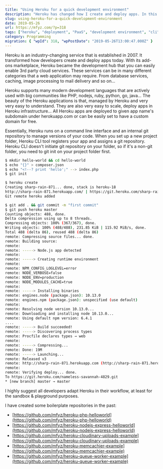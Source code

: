 ```yaml
---
title: "Using Heroku for a quick development environment"
description: "Heroku has changed how I create and deploy apps. In this post, I explain how I use its CLI and Git integration for quick development and deployment, supporting languages like PHP and Node.js."
slug: using-heroku-for-a-quick-development-environment
date: 2019-05-26
url: https://mfyz.com/?p=318
tags: ["heroku", "deployment", "PaaS", "development environment", "cli", "git"]
category: Programming
migration: { "wpId": 318, "wpPostDate": "2019-05-26T13:00:47.000Z" }
---
```


Heroku is an industry-changing service that is established in 2007. It transformed how developers create and deploy apps today. With its add-ons marketplace, Heroku became the development hub that you can easily enable 3rd party cloud services. These services can be in many different categories that a web application may require. From database services, caching, image processing to mail delivery and so on...

Heroku supports many modern development languages that are actively used with big communities like PHP, nodejs, ruby, python, go, java... The beauty of the Heroku applications is that, managed by Heroku and very very easy to understand. They are also very easy to scale, deploy apps in Heroku infrastructure... All Heroku apps are deployed to given app name's subdomain under herokuapp.com or can be easily set to have a custom domain for free.

Essentially, Heroku runs on a command line interface and an internal git repository to manage versions of your code. When you set up a new project folder, Heroku CLI tool registers your app and assigns a git repository. Heroku CLI doesn't initiate git repository on your folder, so if it's a non-git folder, you need to git init on your project folder first.

```sh
$ mkdir hello-world && cd hello-world
$ echo "{}" > composer.json
$ echo "<!--? print 'hello';" --> index.php
$ git init

$ heroku create
Creating sharp-rain-871... done, stack is heroku-18
http://sharp-rain-871.herokuapp.com/ | https://git.heroku.com/sharp-rain-871.git
Git remote heroku added

$ git add . && git commit -m "first commit"
$ git push heroku master
Counting objects: 488, done.
Delta compression using up to 8 threads.
Compressing objects: 100% (367/367), done.
Writing objects: 100% (488/488), 231.85 KiB | 115.92 MiB/s, done.
Total 488 (delta 86), reused 488 (delta 86)
remote: Compressing source files... done.
remote: Building source:
remote:
remote: -----> Node.js app detected
remote:
remote: -----> Creating runtime environment
remote:
remote: NPM_CONFIG_LOGLEVEL=error
remote: NODE_VERBOSE=false
remote: NODE_ENV=production
remote: NODE_MODULES_CACHE=true
remote:
remote: -----> Installing binaries
remote: engines.node (package.json): 10.13.0
remote: engines.npm (package.json): unspecified (use default)
remote:
remote: Resolving node version 10.13.0...
remote: Downloading and installing node 10.13.0...
remote: Using default npm version: 6.4.1
....
remote: -----> Build succeeded!
remote: -----> Discovering process types
remote: Procfile declares types → web
remote:
remote: -----> Compressing...
remote: Done: 19M
remote: -----> Launching...
remote: Released v3
remote: http://sharp-rain-871.herokuapp.com (http://sharp-rain-871.herokuapp.com/) deployed to Heroku
remote:
remote: Verifying deploy... done.
To https://git.heroku.com/nameless-savannah-4829.git
* [new branch] master → master
```

I highly suggest all developers adapt Heroku in their workflow, at least for the sandbox & playground purposes.

I have created some boilerplate repositories in the past:

- [https://github.com/mfyz/heroku-php-helloworld](https://github.com/mfyz/heroku-php-helloworld)
- [https://github.com/mfyz/heroku-nodejs-express-helloworld](https://github.com/mfyz/heroku-nodejs-express-helloworld)
- [https://github.com/mfyz/heroku-cloudinary-uploads-example](https://github.com/mfyz/heroku-cloudinary-uploads-example)
- [https://github.com/mfyz/heroku-memcachier-example](https://github.com/mfyz/heroku-memcachier-example)
- [https://github.com/mfyz/heroku-queue-worker-example](https://github.com/mfyz/heroku-queue-worker-example)
